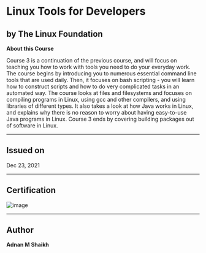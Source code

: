 # Linux Tools for Developers
## by The Linux Foundation

**About this Course**

Course 3 is a continuation of the previous course, and will focus on teaching you how to work with tools you need to do your everyday work. The course begins by introducing you to numerous essential command line tools that are used daily. Then, it focuses on bash scripting - you will learn how to construct scripts and how to do very complicated tasks in an automated way. The course looks at files and filesystems and focuses on compiling programs in Linux, using gcc and other compilers, and using libraries of different types. It also takes a look at how Java works in Linux, and explains why there is no reason to worry about having easy-to-use Java programs in Linux. Course 3 ends by covering building packages out of software in Linux.

---

## Issued on

Dec 23, 2021

---

## Certification

![image](https://user-images.githubusercontent.com/52044177/145113905-51a090ba-85fe-4b71-8d83-24af93f6c6d5.png)

---

## Author

**Adnan M Shaikh** 

